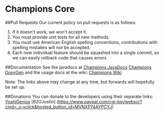 Champions Core
====

##Pull Requests
Our current policy on pull requests is as follows:

1. If it doesn't work, we won't accept it.
2. You must provide unit tests for all new methods.
3. You must use American English spelling conventions, contributions with spelling mistakes will not be accepted.
4. Each new individual feature should be squashed into a single commit, so we can easily rollback code that causes errors

##Documentation
See the javadocs at [Champions JavaDocs](http://jd.yoshigenius.com/apidocs/champions/) [Champions DoxyGen](http://jd.yoshigenius.com/doxygen/champions/)
and the usage docs at the wiki: [Champions Wiki](https://github.com/ChampionsDev/Champions/wiki)

Note: The links above may change at any time, but forwards will hopefully be set up.

##Donations
You can donate to the developers using their separate links:
[YoshiGenius](https://www.paypal.com/cgi-bin/webscr?cmd=_s-xclick&hosted_button_id=DFWFE3NDR9LC8)
[B2OJustin] (https://www.paypal.com/cgi-bin/webscr?cmd=_s-xclick&hosted_button_id=MVNXP74AYPCYJ)
